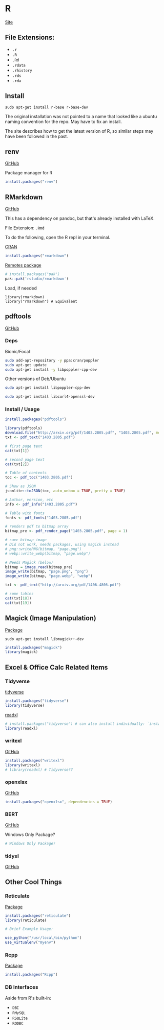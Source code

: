 # R

[Site](https://cran.r-project.org/bin/linux/ubuntu/fullREADME.html)

## File Extensions: 

* `.r`
* `.R`
* `.Rd`
* `.rdata`
* `.rhistory`
* `.rds`
* `.rda`

## Install

`sudo apt-get install r-base r-base-dev`

The original installation was not pointed to a name that looked like a ubuntu naming convention for the repo. May have to fix an install.

The site describes how to get the latest version of R, so similar steps may have been followed in the past.

## renv

[GitHub](https://github.com/rstudio/renv/)

Package manager for R

```R
install.packages("renv")
```

## RMarkdown

[GitHub](https://github.com/rstudio/rmarkdown)

This has a dependency on pandoc, but that's already installed with LaTeX.

File Extension: `.Rmd`

To do the following, open the R repl in your terminal.

[CRAN](https://cran.r-project.org/)
```R
install.packages("rmarkdown")
```

[Remotes package](https://remotes.r-lib.org/)
```R
# install.packages("pak")
pak::pak('rstudio/rmarkdown')
```

Load, if needed
```
library(rmarkdown)
library("rmarkdown") # Equivalent
```

## pdftools

[GitHub](https://github.com/ropensci/pdftools)

### Deps

Bionic/Focal
```sh
sudo add-apt-repository -y ppa:cran/poppler
sudo apt-get update
sudo apt-get install -y libpoppler-cpp-dev
```

Other versions of Deb/Ubuntu
```sh
sudo apt-get install libpoppler-cpp-dev
```

```sh
sudo apt-get install libcurl4-openssl-dev
```

### Install / Usage

```R
install.packages("pdftools")
```

```R
library(pdftools)
download.file("http://arxiv.org/pdf/1403.2805.pdf", "1403.2805.pdf", mode = "wb")
txt <- pdf_text("1403.2805.pdf")

# first page text
cat(txt[1])

# second page text
cat(txt[2])
```

```R
# Table of contents
toc <- pdf_toc("1403.2805.pdf")

# Show as JSON
jsonlite::toJSON(toc, auto_unbox = TRUE, pretty = TRUE)
```

```R
# Author, version, etc
info <- pdf_info("1403.2805.pdf")

# Table with fonts
fonts <- pdf_fonts("1403.2805.pdf")
```

```R
# renders pdf to bitmap array
bitmap_pre <- pdf_render_page("1403.2805.pdf", page = 1)

# save bitmap image
# Did not work, needs packages, using magick instead
# png::writePNG(bitmap, "page.png")
# webp::write_webp(bitmap, "page.webp")

# Needs Magick (below)
bitmap = image_read(bitmap_pre)
image_write(bitmap, "page.png", "png")
image_write(bitmap, "page.webp", "webp")


```

```R
txt <- pdf_text("http://arxiv.org/pdf/1406.4806.pdf")

# some tables
cat(txt[18])
cat(txt[19])
```

## Magick (Image Manipulation)

[Package](https://cran.r-project.org/web/packages/magick/vignettes/intro.html#:~:text=The%20magick%20package%20provide%20a,an%20overwhelming%20amount%20of%20functionality.)

`sudo apt-get install libmagick++-dev`

```R
install.packages("magick")
library(magick)
```

## Excel & Office Calc Related Items

### Tidyverse


[tidyverse](https://github.com/tidyverse/tidyverse)
```R
install.packages("tidyverse")
library(tidyverse)
```
[readxl](https://github.com/tidyverse/readxl/)
```R
# install.packages("tidyverse") # can also install individually: `install.packages("readxl")`
library(readxl)
```

### writexl

[GitHub](https://github.com/ropensci/writexl)

```R
install.packages("writexl")
library(writexl)
# library(readxl) # Tidyverse??
```

### openxlsx

[GitHub](https://github.com/ycphs/openxlsx)

```R
install.packages("openxlsx", dependencies = TRUE)
```

### BERT

[GitHub](https://github.com/sdllc/Basic-Excel-R-Toolkit)

Windows Only Package?

```R
# Windows Only Package?
```

### tidyxl

[GitHub](https://github.com/nacnudus/tidyxl)

## Other Cool Things

### Reticulate

[Package](https://cran.r-project.org/web/packages/reticulate/index.html)

```R
install.packages("reticulate")
library(reticulate)

# Brief Example Usage:

use_python("/usr/local/bin/python")
use_virtualenv("myenv")
```

### Rcpp

[Package](https://cran.r-project.org/web/packages/Rcpp/index.html)

```R
install.packages("Rcpp")
```

### DB Interfaces

Aside from R's built-in:

* `DBI`
* `RMySQL`
* `RSQLite`
* `RODBC`
